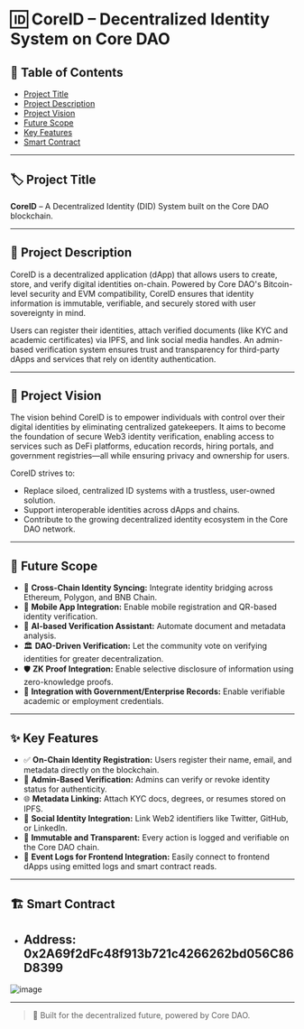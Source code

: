 # 🆔 CoreID – Decentralized Identity System on Core DAO

## 📑 Table of Contents
- [Project Title](#project-title)
- [Project Description](#project-description)
- [Project Vision](#project-vision)
- [Future Scope](#future-scope)
- [Key Features](#key-features)
- [Smart Contract](#smart-contract)
  
---

## 🏷️ Project Title
**CoreID** – A Decentralized Identity (DID) System built on the Core DAO blockchain.

---

## 🧾 Project Description

CoreID is a decentralized application (dApp) that allows users to create, store, and verify digital identities on-chain. Powered by Core DAO's Bitcoin-level security and EVM compatibility, CoreID ensures that identity information is immutable, verifiable, and securely stored with user sovereignty in mind.

Users can register their identities, attach verified documents (like KYC and academic certificates) via IPFS, and link social media handles. An admin-based verification system ensures trust and transparency for third-party dApps and services that rely on identity authentication.

---

## 🎯 Project Vision

The vision behind CoreID is to empower individuals with control over their digital identities by eliminating centralized gatekeepers. It aims to become the foundation of secure Web3 identity verification, enabling access to services such as DeFi platforms, education records, hiring portals, and government registries—all while ensuring privacy and ownership for users.

CoreID strives to:
- Replace siloed, centralized ID systems with a trustless, user-owned solution.
- Support interoperable identities across dApps and chains.
- Contribute to the growing decentralized identity ecosystem in the Core DAO network.

---

## 🔮 Future Scope

- 🔗 **Cross-Chain Identity Syncing:** Integrate identity bridging across Ethereum, Polygon, and BNB Chain.
- 📲 **Mobile App Integration:** Enable mobile registration and QR-based identity verification.
- 🧠 **AI-based Verification Assistant:** Automate document and metadata analysis.
- 🏛️ **DAO-Driven Verification:** Let the community vote on verifying identities for greater decentralization.
- 🛡️ **ZK Proof Integration:** Enable selective disclosure of information using zero-knowledge proofs.
- 🧾 **Integration with Government/Enterprise Records:** Enable verifiable academic or employment credentials.

---

## ✨ Key Features

- ✅ **On-Chain Identity Registration:** Users register their name, email, and metadata directly on the blockchain.
- 🔐 **Admin-Based Verification:** Admins can verify or revoke identity status for authenticity.
- 🌐 **Metadata Linking:** Attach KYC docs, degrees, or resumes stored on IPFS.
- 🧬 **Social Identity Integration:** Link Web2 identifiers like Twitter, GitHub, or LinkedIn.
- 📡 **Immutable and Transparent:** Every action is logged and verifiable on the Core DAO chain.
- 🧾 **Event Logs for Frontend Integration:** Easily connect to frontend dApps using emitted logs and smart contract reads.

---


## 🏗️ Smart Contract

- **Address:** 0x2A69f2dFc48f913b721c4266262bd056C86D8399
  ---
![image](https://github.com/user-attachments/assets/1522361a-cf2c-49ef-838f-7f9a3bec6977)

---

> 🔗 Built for the decentralized future, powered by Core DAO.
